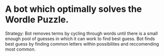 # A bot which optimally solves the Wordle Puzzle.

Strategy:
Bot removes terms by cycling through words until there is a small enough pool of guesses in which it can work to find best guess.
Bot finds best guess by finding common letters within possibilites and reccomending most common.
